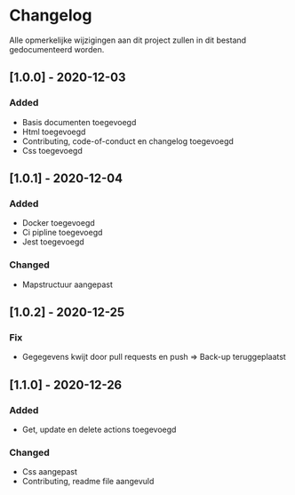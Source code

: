

# Changelog
Alle opmerkelijke wijzigingen aan dit project zullen in dit bestand gedocumenteerd worden.

## [1.0.0] - 2020-12-03
### Added
- Basis documenten toegevoegd
- Html toegevoegd
- Contributing, code-of-conduct en changelog toegevoegd
- Css toegevoegd

## [1.0.1] - 2020-12-04
### Added
- Docker toegevoegd 
- Ci pipline toegevoegd
- Jest toegevoegd

### Changed
- Mapstructuur aangepast
  
## [1.0.2] - 2020-12-25
### Fix
- Gegegevens kwijt door pull requests en push => Back-up teruggeplaatst

## [1.1.0] - 2020-12-26
### Added
- Get, update en delete actions toegevoegd

### Changed
- Css aangepast
- Contributing, readme file aangevuld
